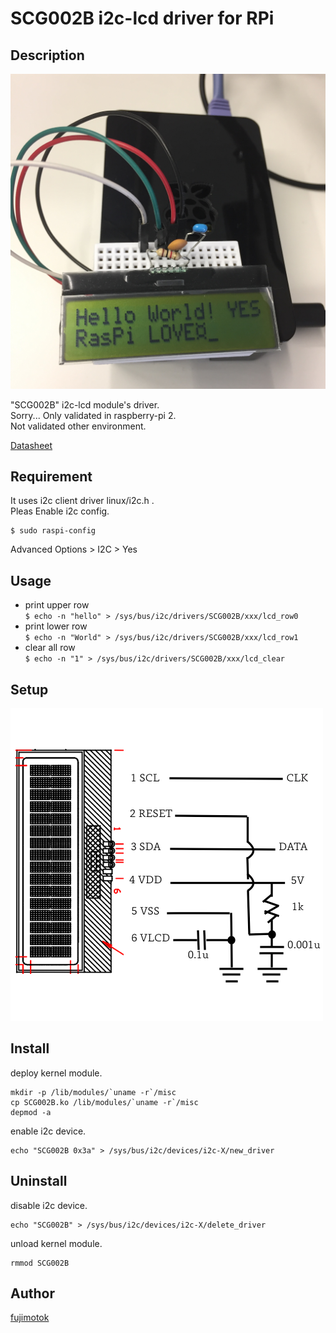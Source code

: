 SCG002B i2c-lcd driver for RPi
====
## Description
![usage](https://github.com/fujimotok/SCG002B/blob/img/img/usage.jpg)

"SCG002B" i2c-lcd module's driver.  
Sorry... Only validated in raspberry-pi 2.  
Not validated other environment.  

[Datasheet](http://doc.switch-science.com/datasheets/SCG002BUTB.pdf)

## Requirement
It uses i2c client driver linux/i2c.h .  
Pleas Enable i2c config.  
```shell-session: 
$ sudo raspi-config
```
Advanced Options > I2C > Yes  

## Usage
- print upper row  
`$ echo -n "hello" > /sys/bus/i2c/drivers/SCG002B/xxx/lcd_row0`
- print lower row  
`$ echo -n "World" > /sys/bus/i2c/drivers/SCG002B/xxx/lcd_row1`
- clear all row  
`$ echo -n "1" > /sys/bus/i2c/drivers/SCG002B/xxx/lcd_clear`

## Setup
![circuit](https://github.com/fujimotok/SCG002B/blob/img/img/circuit.png)

## Install
deploy kernel module.
```shell-session: 
mkdir -p /lib/modules/`uname -r`/misc
cp SCG002B.ko /lib/modules/`uname -r`/misc
depmod -a
```
enable i2c device.
```shell-session: 
echo "SCG002B 0x3a" > /sys/bus/i2c/devices/i2c-X/new_driver
```
## Uninstall
disable i2c device.  
```shell-session: 
echo "SCG002B" > /sys/bus/i2c/devices/i2c-X/delete_driver
```
unload kernel module.  
```shell-session: 
rmmod SCG002B
```

## Author
[fujimotok](https://github.com/fujimotok)
